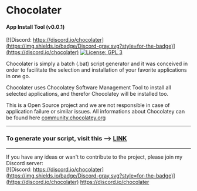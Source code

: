 # Chocolater
#### App Install Tool (v0.0.1)
[![Discord: https://discord.io/chocolater](https://img.shields.io/badge/Discord-gray.svg?style=for-the-badge)](https://discord.io/chocolater)
[![License: GPL 3](https://img.shields.io/badge/License-GPL%203-blue.svg?style=for-the-badge&colorB=177DC1&label=license)](LICENSE)

Chocolater is simply a batch (.bat) script generator and it was conceived in order to facilitate the selection and installation of your favorite applications in one go.

Chocolater uses Chocolatey Software Management Tool to install all selected applications, and therefor Chocolatey will be installed too.

This is a Open Source project and we are not responsible in case of application failure or similar issues. All informations about Chocolatey can be found here [community.chocolatey.org](https://community.chocolatey.org "community.chocolatey.org")

------------
### To generate your script, visit this --> [LINK](https://rawcdn.githack.com/mariosemes/Chocolater/main/generator.html "LINK")

------------
If you have any ideas or wan't to contribute to the project, please join my Discord server:
<br />
[![Discord: https://discord.io/chocolater](https://img.shields.io/badge/Discord-gray.svg?style=for-the-badge)](https://discord.io/chocolater)
https://discord.io/chocolater